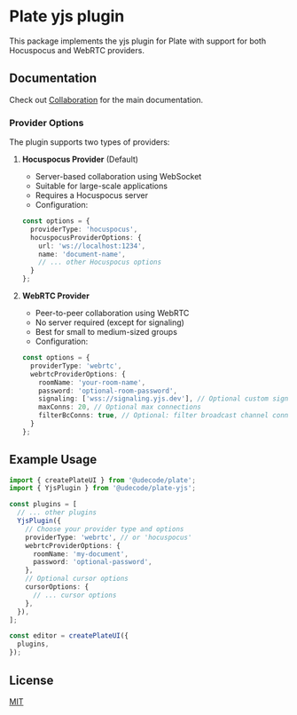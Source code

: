 # Plate yjs plugin

This package implements the yjs plugin for Plate with support for both Hocuspocus and WebRTC providers.

## Documentation

Check out [Collaboration](https://platejs.org/docs/collaboration) for the main documentation.

### Provider Options

The plugin supports two types of providers:

1. **Hocuspocus Provider** (Default)
   - Server-based collaboration using WebSocket
   - Suitable for large-scale applications
   - Requires a Hocuspocus server
   - Configuration:
   ```typescript
   const options = {
     providerType: 'hocuspocus',
     hocuspocusProviderOptions: {
       url: 'ws://localhost:1234',
       name: 'document-name',
       // ... other Hocuspocus options
     }
   };
   ```

2. **WebRTC Provider**
   - Peer-to-peer collaboration using WebRTC
   - No server required (except for signaling)
   - Best for small to medium-sized groups
   - Configuration:
   ```typescript
   const options = {
     providerType: 'webrtc',
     webrtcProviderOptions: {
       roomName: 'your-room-name',
       password: 'optional-room-password',
       signaling: ['wss://signaling.yjs.dev'], // Optional custom signaling servers
       maxConns: 20, // Optional max connections
       filterBcConns: true, // Optional: filter broadcast channel connections
     }
   };
   ```

## Example Usage

```typescript
import { createPlateUI } from '@udecode/plate';
import { YjsPlugin } from '@udecode/plate-yjs';

const plugins = [
  // ... other plugins
  YjsPlugin({
    // Choose your provider type and options
    providerType: 'webrtc', // or 'hocuspocus'
    webrtcProviderOptions: {
      roomName: 'my-document',
      password: 'optional-password',
    },
    // Optional cursor options
    cursorOptions: {
      // ... cursor options
    },
  }),
];

const editor = createPlateUI({
  plugins,
});
```

## License

[MIT](../../LICENSE)
